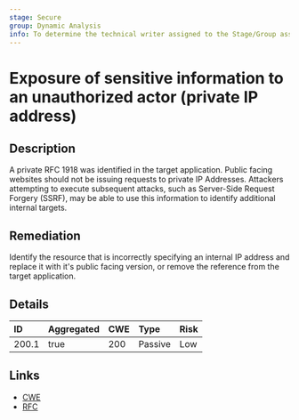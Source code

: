 ```yaml
---
stage: Secure
group: Dynamic Analysis
info: To determine the technical writer assigned to the Stage/Group associated with this page, see https://about.gitlab.com/handbook/engineering/ux/technical-writing/#assignments
---
```


# Exposure of sensitive information to an unauthorized actor (private IP address)

## Description

A private RFC 1918 was identified in the target application. Public facing websites should not be issuing 
requests to private IP Addresses. Attackers attempting to execute subsequent attacks, such as Server-Side 
Request Forgery (SSRF), may be able to use this information to identify additional internal targets.

## Remediation

Identify the resource that is incorrectly specifying an internal IP address and replace it with it's public 
facing version, or remove the reference from the target application.

## Details

| ID | Aggregated | CWE | Type | Risk |
|:---|:--------|:--------|:--------|:--------|
| 200.1 | true | 200 | Passive | Low |

## Links

- [CWE](https://cwe.mitre.org/data/definitions/200.html)
- [RFC](https://datatracker.ietf.org/doc/html/rfc1918)
